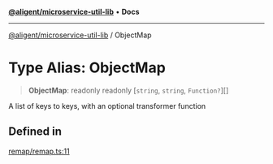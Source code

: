 [**@aligent/microservice-util-lib**](../modules.md) • **Docs**

---

[@aligent/microservice-util-lib](../modules.md) / ObjectMap

# Type Alias: ObjectMap

> **ObjectMap**: readonly readonly [`string`, `string`, `Function?`][]

A list of keys to keys, with an optional transformer function

## Defined in

[remap/remap.ts:11](https://github.com/aligent/microservice-development-utilities/blob/6029aa3ed377277764d6a6f496cad1ea8d56a51e/packages/microservice-util-lib/src/remap/remap.ts#L11)
